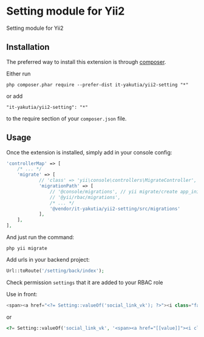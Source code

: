Setting module for Yii2
====================
Setting module for Yii2

Installation
------------

The preferred way to install this extension is through [composer](http://getcomposer.org/download/).

Either run

```
php composer.phar require --prefer-dist it-yakutia/yii2-setting "*"
```

or add

```
"it-yakutia/yii2-setting": "*"
```

to the require section of your `composer.json` file.


Usage
-----

Once the extension is installed, simply add in your console config:

```php
'controllerMap' => [
    /* ... */
    'migrate' => [
            // 'class' => 'yii\console\controllers\MigrateController',
            'migrationPath' => [
                // '@console/migrations', // yii migrate/create app_init
                // '@yii/rbac/migrations',
                /* ... */
                '@vendor/it-yakutia/yii2-setting/src/migrations'
            ],
    ],
],
```

And just run the command:
```
php yii migrate
```

Add urls in your backend project:

```php
Url::toRoute('/setting/back/index');
```

Check permission `settings` that it are added to your RBAC role

Use in front:

```php
<span><a href="<?= Setting::valueOf('social_link_vk'); ?>"><i class="fab fa-vk"></i></a></span>
```
or
```php
<?= Setting::valueOf('social_link_vk', '<span><a href="[[value]]"><i class="fab fa-vk"></i></a></span>'); ?>
```